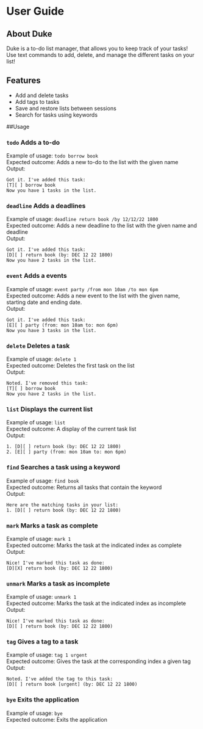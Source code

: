 # User Guide

## About Duke

Duke is a to-do list manager, that allows you to keep track 
of your tasks! Use text commands to add, delete, and manage 
the different tasks on your list!

## Features

- Add and delete tasks
- Add tags to tasks
- Save and restore lists between sessions
- Search for tasks using keywords

##Usage

### `todo` Adds a to-do

Example of usage: `todo borrow book`\
Expected outcome: Adds a new to-do to the list with the given name\
Output: 
```
Got it. I've added this task:  
[T][ ] borrow book
Now you have 1 tasks in the list.
```


### `deadline` Adds a deadlines

Example of usage: `deadline return book /by 12/12/22 1800`\
Expected outcome: Adds a new deadline to the list with the given name
and deadline\
Output:
```
Got it. I've added this task:
[D][ ] return book (by: DEC 12 22 1800)
Now you have 2 tasks in the list.
```


### `event` Adds a events

Example of usage: `event party /from mon 10am /to mon 6pm`\
Expected outcome: Adds a new event to the list with the given name, 
starting date and ending date.\
Output:
```
Got it. I've added this task:
[E][ ] party (from: mon 10am to: mon 6pm)
Now you have 3 tasks in the list.
```

### `delete` Deletes a task

Example of usage: `delete 1`\
Expected outcome: Deletes the first task on the list\
Output:
```
Noted. I've removed this task:
[T][ ] borrow book
Now you have 2 tasks in the list.
```

### `list` Displays the current list

Example of usage: `list`\
Expected outcome: A display of the current task list\
Output:
```
1. [D][ ] return book (by: DEC 12 22 1800)
2. [E][ ] party (from: mon 10am to: mon 6pm)
```

### `find` Searches a task using a keyword

Example of usage: `find book`\
Expected outcome: Returns all tasks that contain the keyword\
Output:
```
Here are the matching tasks in your list:
1. [D][ ] return book (by: DEC 12 22 1800)
```

### `mark` Marks a task as complete

Example of usage: `mark 1`\
Expected outcome: Marks the task at the indicated index 
as complete\
Output:
```
Nice! I've marked this task as done:
[D][X] return book (by: DEC 12 22 1800)
```

### `unmark` Marks a task as incomplete

Example of usage: `unmark 1`\
Expected outcome: Marks the task at the indicated index
as incomplete\
Output:
```
Nice! I've marked this task as done:
[D][ ] return book (by: DEC 12 22 1800)
```

### `tag` Gives a tag to a task

Example of usage: `tag 1 urgent`\
Expected outcome: Gives the task at the corresponding index 
a given tag\
Output:
```
Noted. I've added the tag to this task:
[D][ ] return book [urgent] (by: DEC 12 22 1800)
```

### `bye` Exits the application

Example of usage: `bye`\
Expected outcome: Exits the application
